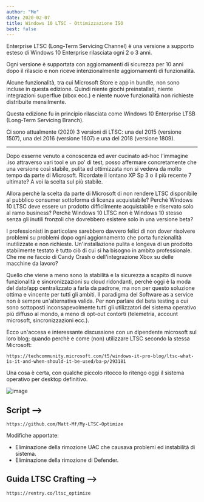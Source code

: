 ```yaml
---
author: "Me"
date: 2020-02-07
title: Windows 10 LTSC - Ottimizzazione ISO
best: false
---
```


Enterprise LTSC (Long-Term Servicing Channel) è una versione a supporto esteso di Windows 10 Enterprise rilasciata ogni 2 o 3 anni. 

Ogni versione è supportata con aggiornamenti di sicurezza per 10 anni dopo il rilascio e non riceve intenzionalmente aggiornamenti di funzionalità. 

Alcune funzionalità, tra cui Microsoft Store e app in bundle, non sono incluse in questa edizione. Quindi niente giochi preinstallati, niente integrazioni superflue (xbox ecc.) e niente nuove funzionalità non richieste distribuite mensilmente.

Questa edizione fu in principio rilasciata come Windows 10 Enterprise LTSB (Long-Term Servicing Branch).

Ci sono attualmente (2020) 3 versioni di LTSC: una del 2015 (versione 1507), una del 2016 (versione 1607) e una del 2018 (versione 1809).

------------------------------------------------------------------------------------------------------------------------

Dopo esserne venuto a conoscenza ed aver cucinato ad-hoc l'immagine .iso attraverso vari tool e un po' di test, posso affermare concretamente che una versione così stabile, pulita ed ottimizzata non si vedeva da molto tempo da parte di Microsoft. Ricordate il lontano XP Sp 3 o il più recente 7 ultimate? A voi la scelta sul più stabile.

Allora perchè la scelta da parte di Microsoft di non rendere LTSC disponibile al pubblico consumer sottoforma di licenza acquistabile? 
Perchè Windows 10 LTSC deve essere un prodotto difficilmente acquistabile e riservato solo al ramo business? 
Perchè Windows 10 LTSC non è Windows 10 stesso senza gli inutili fronzoli che dovrebbero esistere solo in una versione beta?

I professionisti in particolare sarebbero davvero felici di non dover risolvere problemi su problemi dopo ogni aggiornamento che porta funzionalità inutilizzate e non richieste. Un'installazione pulita e longeva di un prodotto stabilmente testato è tutto ciò di cui si ha bisogno in ambito professionale.
Che me ne faccio di Candy Crash o dell'integrazione Xbox su delle macchine da lavoro?

Quello che viene a meno sono la stabilità e la sicurezza a scapito di nuove funzionalità e sincronizzazioni su cloud ridondanti, perchè oggi è la moda del dato/app centralizzato a farla da padrone, ma non per questo soluzione ottima e vincente per tutti gli ambiti. Il paradigma del Software as a service non è sempre un'alternativa valida.
Per non parlare del beta testing a cui sono sottoposti inconsapevolmente tutti gli utilizzatori del sistema operativo più diffuso al mondo, a meno di opt-out contorti (telemetria, account microsoft, sincronizzazioni ecc.).

Ecco un'accesa e interessante discussione con un dipendente microsoft sul loro blog; quando perchè e come (non) utilizzare LTSC secondo la stessa Microsoft: 

```
https://techcommunity.microsoft.com/t5/windows-it-pro-blog/ltsc-what-is-it-and-when-should-it-be-used/ba-p/293181
```

Una cosa è certa, con qualche piccolo ritocco lo ritengo oggi il sistema operativo per desktop definitivo.

![image](/img/ltsc.png)


## Script -->

```
https://github.com/Matt-Mf/My-LTSC-Optimize
```
Modifiche apportate: 

- Eliminazione della rimozione UAC che causava problemi ed instabilità di sistema.
- Eliminazione della rimozione di Defender.

## Guida LTSC Crafting -->

```
https://rentry.co/ltsc_optimize
```

